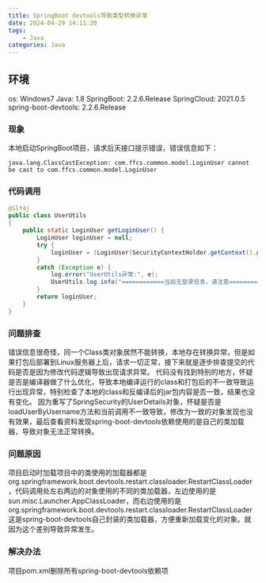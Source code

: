 ```yaml
---
title: SpringBoot devtools导致类型转换异常
date: 2024-04-29 14:11:20
tags:
	- Java
categories: Java
---
```

## <span id="inline-blue">环境</span>
os: Windows7
Java: 1.8
SpringBoot: 2.2.6.Release
SpringCloud: 2021.0.5
spring-boot-devtools: 2.2.6.Release
### <span id="inline-blue">现象</span>
本地启动SpringBoot项目，请求后天接口提示错误，错误信息如下：
```shell
java.lang.ClassCastException: com.ffcs.common.model.LoginUser cannot be cast to com.ffcs.common.model.LoginUser
```
### <span id="inline-blue">代码调用</span>
```Java
@Slf4j
public class UserUtils
{
    public static LoginUser getLoginUser() {
        LoginUser loginUser = null;
        try {
            loginUser = (LoginUser)SecurityContextHolder.getContext().getAuthentication().getPrincipal();
        }
        catch (Exception e) {
            log.error("UserUtils异常:", e);
            UserUtils.log.info("============当前无登录信息，请注意================");
        }
        return loginUser;
    }
}
```
### <span id="inline-blue">问题排查</span>
错误信息很奇怪，同一个Class类对象居然不能转换，本地存在转换异常，但是如果打包后部署到Linux服务器上后，请求一切正常，接下来就是逐步排查提交的代码是否是因为修改代码逻辑导致出现请求异常。
代码没有找到特别的地方，怀疑是否是编译器做了什么优化，导致本地编译运行的class和打包后的不一致导致运行出现异常，特别检查了本地的class和反编译后的jar包内容是否一致，结果也没有变化。
因为重写了SpringSecurity的UserDetails对象，怀疑是否是loadUserByUsername方法和当前调用不一致导致，修改为一致的对象发现也没有效果，最后查看资料发现spring-boot-devtools依赖使用的是自己的类加载器，导致对象无法正常转换。

### <span id="inline-blue">问题原因</span>
项目启动时加载项目中的类使用的加载器都是org.springframework.boot.devtools.restart.classloader.RestartClassLoader，代码调用处左右两边的对象使用的不同的类加载器，左边使用的是sun.misc.Launcher.AppClassLoader，而右边使用的是org.springframework.boot.devtools.restart.classloader.RestartClassLoader
这是spring-boot-devtools自己封装的类加载器，方便重新加载变化的对象。就因为这个差别导致异常发生。

### <span id="inline-blue">解决办法</span>
项目pom.xml删除所有spring-boot-devtools依赖项
